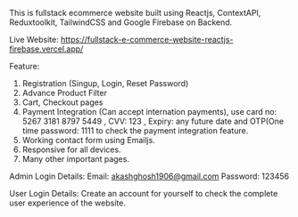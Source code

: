 This is fullstack ecommerce website built using Reactjs, ContextAPI, Reduxtoolkit, TailwindCSS and Google Firebase on Backend.

Live Website: https://fullstack-e-commerce-website-reactjs-firebase.vercel.app/

Feature:
1. Registration (Singup, Login, Reset Password)
2. Advance Product Filter
3. Cart, Checkout pages
4. Payment Integration (Can accept internation payments), use card no: 5267 3181 8797 5449 , CVV: 123 , Expiry: any future date and OTP(One time password: 1111 to check the payment integration feature.
5. Working contact form using Emailjs.
6. Responsive for all devices.
7. Many other important pages.

Admin Login Details:
Email: akashghosh1906@gmail.com
Password: 123456

User Login Details:
Create an account for yourself to check the complete user experience of the website.
